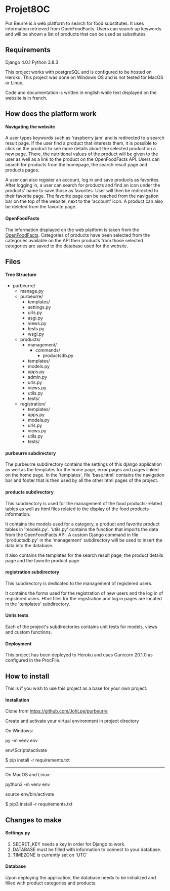# Projet8OC

Pur Beurre is a web platform to search for food substitutes. It uses information retrieved from OpenFoodFacts.
Users can search up keywords and will be shown a list of products that can be used as substitutes.

## Requirements

Django 4.0.1
Python 3.8.3

This project works with postgreSQL and is configured to be hosted on Heroku.
This project was done on Windows OS and is not tested for MacOS or Linux.

Code and documentation is written in english while text displayed on the website is in french.

## How does the platform work

#### Navigating the website

A user types keywords such as 'raspberry jam' and is redirected to a search result page. If the user find a product that interests them, it is possible to click on the product to see more details about the selected product on a new page. There, the nutritional values of the product will be given to the user as well as a link to the product on the OpenFoodFacts API. Users can search for products from the homepage, the search result page and products pages.

A user can also register an account, log in and save products as favorites. After logging in, a user can search for products and find an icon under the products' name to save those as favorites. User will then be redirected to their favorite page. The favorite page can be reached from the navigation bar on the top of the website, next to the 'account' icon. A product can also be deleted from the favorite page.

#### OpenFoodFacts

The information displayed on the web platform is taken from the [OpenFoodFacts](https://fr.openfoodfacts.org/). Categories of products have been selected from the categories available on the API then products from those selected categories are saved to the database used for the website.

## Files

#### Tree Structure

- purbeurre/
    - manage.py
    - purbeurre/
        - templates/
        - settings.py
        - urls.py
        - asgi.py
        - views.py
        - tests.py
        - wsgi.py
    - products/
        - management/
            - commands/
                - productsdb.py
        - templates/
        - models.py
        - apps.py
        - admin.py
        - urls.py
        - views.py
        - utils.py
        - tests/
    - registration/
        - templates/
        - apps.py
        - models.py
        - urls.py
        - views.py
        - utils.py
        - tests/

#### purbeurre subdirectory

The purbeurre subdirectory contains the settings of this django application as well as the templates for the home page, error pages and pages linked on the home page. In the 'templates', file 'base.html' contains the navigation bar and footer that is then used by all the other html pages of the project.

#### products subdirectory

This subdirectory is used for the management of the food products-related tables as well as html files related to the display of the food products information.

It contains the models used for a category, a product and favorite product tables in 'models.py'. 'utils.py' contains the function that imports the data from the OpenFoodFacts API. A custom Django command in file 'productsdb.py' in the 'management' subdirectory will be used to insert the data into the database.

It also contains the templates for the search result page, the product details page and the favorite product page.

#### registration subdirectory

This subdirectory is dedicated to the management of registered users.

It contains the forms used for the registration of new users and the log in of registered users. Html files for the registration and log in pages are located in the 'templates' subdirectory.

#### Units tests

Each of the project's subdirectories contains unit tests for models, views and custom functions.

#### Deployment

This project has been deployed to Heroku and uses Gunicorn 20.1.0 as configured in the ProcFile.

## How to install

This is if you wish to use this project as a base for your own project.

#### Installation

Clone from https://github.com/JohLpe/purbeurre

Create and activate your virtual environment in project directory

On Windows:

py -m venv env

env\Scripts\activate

$ pip install -r requirements.txt

-----
On MacOS and Linux:

python3 -m venv env

source env/bin/activate

$ pip3 install -r requirements.txt

## Changes to make

#### Settings.py

1. SECRET_KEY needs a key in order for Django to work.
2. DATABASE must be filled with information to connect to your database.
3. TIMEZONE is currently set on 'UTC'

#### Database

Upon deploying the application, the database needs to be initialized and filled with product categories and products.